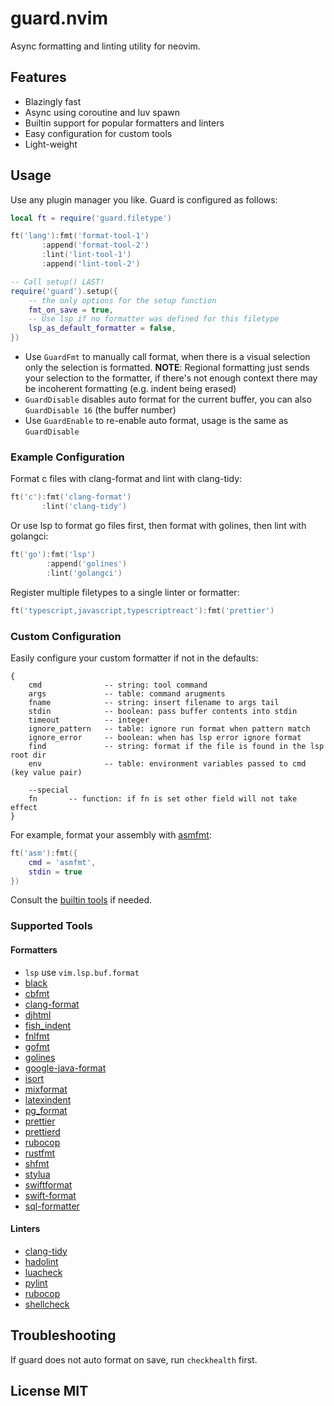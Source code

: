 # guard.nvim

Async formatting and linting utility for neovim.

## Features

- Blazingly fast
- Async using coroutine and luv spawn
- Builtin support for popular formatters and linters
- Easy configuration for custom tools
- Light-weight

## Usage

Use any plugin manager you like. Guard is configured as follows:

```lua
local ft = require('guard.filetype')

ft('lang'):fmt('format-tool-1')
       :append('format-tool-2')
       :lint('lint-tool-1')
       :append('lint-tool-2')

-- Call setup() LAST!
require('guard').setup({
    -- the only options for the setup function
    fmt_on_save = true,
    -- Use lsp if no formatter was defined for this filetype
    lsp_as_default_formatter = false,
})
```

- Use `GuardFmt` to manually call format, when there is a visual selection only the selection is formatted. **NOTE**: Regional formatting just sends your selection to the formatter, if there's not enough context there may be incoherent formatting (e.g. indent being erased)
- `GuardDisable` disables auto format for the current buffer, you can also `GuardDisable 16` (the buffer number)
- Use `GuardEnable` to re-enable auto format, usage is the same as `GuardDisable`

### Example Configuration

Format c files with clang-format and lint with clang-tidy:

```lua
ft('c'):fmt('clang-format')
       :lint('clang-tidy')
```

Or use lsp to format go files first, then format with golines, then lint with golangci:

```lua
ft('go'):fmt('lsp')
        :append('golines')
        :lint('golangci')
```

Register multiple filetypes to a single linter or formatter:

```lua
ft('typescript,javascript,typescriptreact'):fmt('prettier')
```

### Custom Configuration

Easily configure your custom formatter if not in the defaults:

```
{
    cmd              -- string: tool command
    args             -- table: command arugments
    fname            -- string: insert filename to args tail
    stdin            -- boolean: pass buffer contents into stdin
    timeout          -- integer
    ignore_pattern   -- table: ignore run format when pattern match
    ignore_error     -- boolean: when has lsp error ignore format
    find             -- string: format if the file is found in the lsp root dir
    env              -- table: environment variables passed to cmd (key value pair)

    --special
    fn       -- function: if fn is set other field will not take effect
}
```

For example, format your assembly with [asmfmt](https://github.com/klauspost/asmfmt):

```lua
ft('asm'):fmt({
    cmd = 'asmfmt',
    stdin = true
})
```

Consult the [builtin tools](https://github.com/nvimdev/guard.nvim/tree/main/lua%2Fguard%2Ftools) if needed.

### Supported Tools

#### Formatters

- `lsp` use `vim.lsp.buf.format`
- [black](https://github.com/psf/black)
- [cbfmt](https://github.com/lukas-reineke/cbfmt)
- [clang-format](https://www.kernel.org/doc/html/latest/process/clang-format.html)
- [djhtml](https://github.com/rtts/djhtml)
- [fish_indent](https://fishshell.com/docs/current/cmds/fish_indent.html)
- [fnlfmt](https://git.sr.ht/~technomancy/fnlfmt)
- [gofmt](https://pkg.go.dev/cmd/gofmt)
- [golines](https://pkg.go.dev/github.com/segmentio/golines)
- [google-java-format](https://github.com/google/google-java-format)
- [isort](https://github.com/PyCQA/isort)
- [mixformat](https://github.com/elixir-lang/elixir/)
- [latexindent](https://github.com/cmhughes/latexindent.pl)
- [pg_format](https://github.com/darold/pgFormatter)
- [prettier](https://github.com/prettier/prettier)
- [prettierd](https://github.com/fsouza/prettierd)
- [rubocop](https://github.com/rubocop/rubocop)
- [rustfmt](https://github.com/rust-lang/rustfmt)
- [shfmt](https://github.com/mvdan/sh)
- [stylua](https://github.com/JohnnyMorganz/StyLua)
- [swiftformat](https://github.com/nicklockwood/SwiftFormat)
- [swift-format](https://github.com/apple/swift-format)
- [sql-formatter](https://github.com/sql-formatter-org/sql-formatter)

#### Linters

- [clang-tidy](https://clang.llvm.org/extra/clang-tidy/)
- [hadolint](https://github.com/hadolint/hadolint)
- [luacheck](https://github.com/lunarmodules/luacheck)
- [pylint](https://github.com/PyCQA/pylint)
- [rubocop](https://github.com/rubocop/rubocop)
- [shellcheck](https://github.com/koalaman/shellcheck)

## Troubleshooting

If guard does not auto format on save, run `checkhealth` first.

## License MIT
